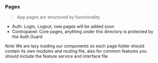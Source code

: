 ### Pages

> App pages are structured by functionality

* Auth: Login, Logout, new pages will be added soon
* Contropanel: Core pages, anything under this directory is protected by the Auth Guard

_Note_ We are lazy loading our components so each page folder should contain its own modules and routing file, also for common features you should include the feature service and interface file
